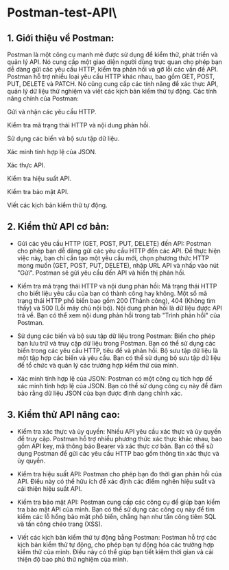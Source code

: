 # Postman-test-API\
## 1. Giới thiệu về Postman:
Postman là một công cụ mạnh mẽ được sử dụng để kiểm thử, phát triển và quản lý API. Nó cung cấp một giao diện người dùng trực quan cho phép bạn dễ dàng gửi các yêu cầu HTTP, kiểm tra phản hồi và gỡ lỗi các vấn đề API. Postman hỗ trợ nhiều loại yêu cầu HTTP khác nhau, bao gồm GET, POST, PUT, DELETE và PATCH. Nó cũng cung cấp các tính năng để xác thực API, quản lý dữ liệu thử nghiệm và viết các kịch bản kiểm thử tự động.
Các tính năng chính của Postman:

Gửi và nhận các yêu cầu HTTP.

Kiểm tra mã trạng thái HTTP và nội dung phản hồi.

Sử dụng các biến và bộ sưu tập dữ liệu.

Xác minh tính hợp lệ của JSON.

Xác thực API.

Kiểm tra hiệu suất API.

Kiểm tra bảo mật API.

Viết các kịch bản kiểm thử tự động.

## 2. Kiểm thử API cơ bản:

- Gửi các yêu cầu HTTP (GET, POST, PUT, DELETE) đến API:
Postman cho phép bạn dễ dàng gửi các yêu cầu HTTP đến các API. Để thực hiện việc này, bạn chỉ cần tạo một yêu cầu mới, chọn phương thức HTTP mong muốn (GET, POST, PUT, DELETE), nhập URL API và nhấp vào nút "Gửi". Postman sẽ gửi yêu cầu đến API và hiển thị phản hồi.

- Kiểm tra mã trạng thái HTTP và nội dung phản hồi:
Mã trạng thái HTTP cho biết liệu yêu cầu của bạn có thành công hay không. Một số mã trạng thái HTTP phổ biến bao gồm 200 (Thành công), 404 (Không tìm thấy) và 500 (Lỗi máy chủ nội bộ). Nội dung phản hồi là dữ liệu được API trả về. Bạn có thể xem nội dung phản hồi trong tab "Trình phản hồi" của Postman.

- Sử dụng các biến và bộ sưu tập dữ liệu trong Postman:
Biến cho phép bạn lưu trữ và truy cập dữ liệu trong Postman. Bạn có thể sử dụng các biến trong các yêu cầu HTTP, tiêu đề và phản hồi. Bộ sưu tập dữ liệu là một tập hợp các biến và yêu cầu. Bạn có thể sử dụng bộ sưu tập dữ liệu để tổ chức và quản lý các trường hợp kiểm thử của mình.

- Xác minh tính hợp lệ của JSON:
Postman có một công cụ tích hợp để xác minh tính hợp lệ của JSON. Bạn có thể sử dụng công cụ này để đảm bảo rằng dữ liệu JSON của bạn được định dạng chính xác.

## 3. Kiểm thử API nâng cao:

- Kiểm tra xác thực và ủy quyền:
Nhiều API yêu cầu xác thực và ủy quyền để truy cập. Postman hỗ trợ nhiều phương thức xác thực khác nhau, bao gồm API key, mã thông báo Bearer và xác thực cơ bản. Bạn có thể sử dụng Postman để gửi các yêu cầu HTTP bao gồm thông tin xác thực và ủy quyền.

- Kiểm tra hiệu suất API:
Postman cho phép bạn đo thời gian phản hồi của API. Điều này có thể hữu ích để xác định các điểm nghẽn hiệu suất và cải thiện hiệu suất API.

- Kiểm tra bảo mật API:
Postman cung cấp các công cụ để giúp bạn kiểm tra bảo mật API của mình. Bạn có thể sử dụng các công cụ này để tìm kiếm các lỗ hổng bảo mật phổ biến, chẳng hạn như tấn công tiêm SQL và tấn công chéo trang (XSS).

- Viết các kịch bản kiểm thử tự động bằng Postman:
Postman hỗ trợ các kịch bản kiểm thử tự động, cho phép bạn tự động hóa các trường hợp kiểm thử của mình. Điều này có thể giúp bạn tiết kiệm thời gian và cải thiện độ bao phủ thử nghiệm của mình.
